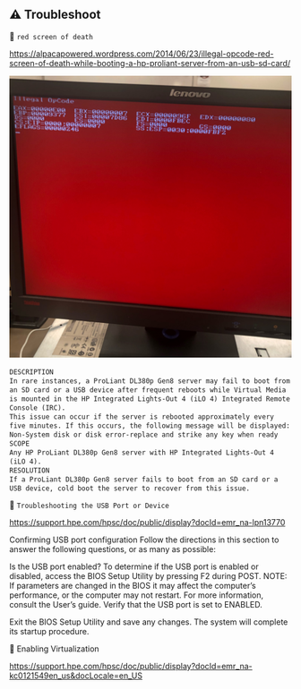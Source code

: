 ## :warning: Troubleshoot

:pushpin: `red screen of death`

https://alpacapowered.wordpress.com/2014/06/23/illegal-opcode-red-screen-of-death-while-booting-a-hp-proliant-server-from-an-usb-sd-card/

![image](images/red-screen-of-death.jpeg)

```
DESCRIPTION
In rare instances, a ProLiant DL380p Gen8 server may fail to boot from an SD card or a USB device after frequent reboots while Virtual Media is mounted in the HP Integrated Lights-Out 4 (iLO 4) Integrated Remote Console (IRC).
This issue can occur if the server is rebooted approximately every five minutes. If this occurs, the following message will be displayed: Non-System disk or disk error-replace and strike any key when ready
SCOPE
Any HP ProLiant DL380p Gen8 server with HP Integrated Lights-Out 4 (iLO 4).
RESOLUTION
If a ProLiant DL380p Gen8 server fails to boot from an SD card or a USB device, cold boot the server to recover from this issue.
```

:pushpin: `Troubleshooting the USB Port or Device`

https://support.hpe.com/hpsc/doc/public/display?docId=emr_na-lpn13770

 Confirming USB port configuration
 Follow the directions in this section to answer the following questions, or as many as possible:

 Is the USB port enabled?
 To determine if the USB port is enabled or disabled, access the BIOS Setup Utility by pressing F2 during POST.
 NOTE: If parameters are changed in the BIOS it may affect the computer’s performance, or the computer may not restart. For more information, consult the User’s guide.
 Verify that the USB port is set to ENABLED.

 Exit the BIOS Setup Utility and save any changes. The system will complete its startup procedure.

:pushpin: Enabling Virtualization

https://support.hpe.com/hpsc/doc/public/display?docId=emr_na-kc0121549en_us&docLocale=en_US


